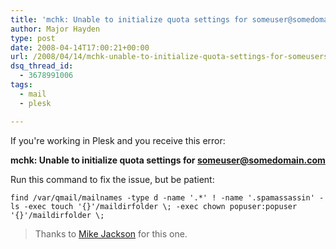 ```yaml
---
title: 'mchk: Unable to initialize quota settings for someuser@somedomain.com'
author: Major Hayden
type: post
date: 2008-04-14T17:00:21+00:00
url: /2008/04/14/mchk-unable-to-initialize-quota-settings-for-someusersomedomaincom/
dsq_thread_id:
  - 3678991006
tags:
  - mail
  - plesk

---
```

If you're working in Plesk and you receive this error:

**mchk: Unable to initialize quota settings for someuser@somedomain.com**

Run this command to fix the issue, but be patient:

`find /var/qmail/mailnames -type d -name '.*' ! -name '.spamassassin' -ls -exec touch '{}'/maildirfolder \; -exec chown popuser:popuser '{}'/maildirfolder \;`

> Thanks to [Mike Jackson][1] for this one.

 [1]: http://barking-dog.net/
